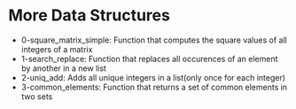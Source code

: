 # More Data Structures

- 0-square_matrix_simple: Function that computes the square values of all integers of a matrix
- 1-search_replace: Function that replaces all occurences of an element by another in a new list
- 2-uniq_add: Adds all unique integers in a list(only once for each integer)
- 3-common_elements: Function that returns a set of common elements in two sets
